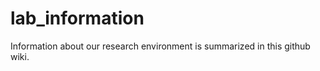 lab_information
===============
Information about our research environment is summarized in this github wiki.
